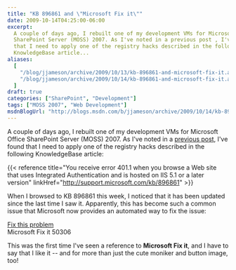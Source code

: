 ```yaml
---
title: "KB 896861 and \"Microsoft Fix it\""
date: 2009-10-14T04:25:00-06:00
excerpt:
  A couple of days ago, I rebuilt one of my development VMs for Microsoft Office
  SharePoint Server (MOSS) 2007. As I've noted in a previous post , I've found
  that I need to apply one of the registry hacks described in the following
  KnowledgeBase article...
aliases:
  [
    "/blog/jjameson/archive/2009/10/13/kb-896861-and-microsoft-fix-it.aspx",
    "/blog/jjameson/archive/2009/10/14/kb-896861-and-microsoft-fix-it.aspx",
  ]
draft: true
categories: ["SharePoint", "Development"]
tags: ["MOSS 2007", "Web Development"]
msdnBlogUrl: "http://blogs.msdn.com/b/jjameson/archive/2009/10/14/kb-896861-and-microsoft-fix-it.aspx"
---
```


A couple of days ago, I rebuilt one of my development VMs for Microsoft Office
SharePoint Server (MOSS) 2007. As I've noted in a
[previous post](/blog/jjameson/2009/02/10/issues-with-running-moss-2007-on-windows-server-2008),
I've found that I need to apply one of the registry hacks described in the
following KnowledgeBase article:

{{< reference
title="You receive error 401.1 when you browse a Web site that uses Integrated Authentication and is hosted on IIS 5.1 or a later version"
linkHref="http://support.microsoft.com/kb/896861" >}}

When I browsed to KB 896861 this week, I noticed that it has been updated since
the last time I saw it. Apparently, this has become such a common issue that
Microsoft now provides an automated way to fix the issue:

[Fix this problem](http://go.microsoft.com/?linkid=9686309 "Microsoft Fix it")\
Microsoft Fix it 50306

This was the first time I've seen a reference to **Microsoft Fix it**, and I
have to say that I like it -- and for more than just the cute moniker and button
image, too!
